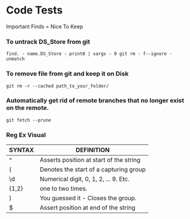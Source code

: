 <h1>Code Tests</h1>

Important Finds = Nice To Keep

### To untrack DS_Store from git
`find. - name.DS_Store - print0 | xargs - 0 git rm - f--ignore - unmatch`
### To remove file from git and keep it on Disk
`git rm -r --cached path_to_your_folder/`
### Automatically get rid of remote branches that no longer exist on the remote.
`git fetch --prune`
### Reg Ex Visual
SYNTAX  | DEFINITION
------------- | -------------
^  | Asserts position at start of the string
(  | Denotes the start of a capturing group
\d  | Numerical digit, 0, 1, 2, ... 9. Etc.
{1,2}  | one to two times.
)  | You guessed it - Closes the group.
$  | Assert position at end of the string


![]()



